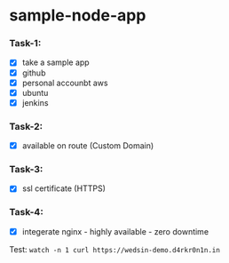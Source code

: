 # sample-node-app

### Task-1:
- [x] take a sample app
- [x] github 
- [x] personal accounbt aws 
- [x] ubuntu
- [x] jenkins

### Task-2:
- [x] available on route (Custom Domain)

### Task-3:
- [x] ssl certificate (HTTPS)

### Task-4:
- [x] integerate nginx - highly available - zero downtime

Test: `watch -n 1 curl https://wedsin-demo.d4rkr0n1n.in`
